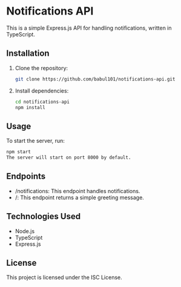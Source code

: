 # Notifications API

This is a simple Express.js API for handling notifications, written in TypeScript.

## Installation

1. Clone the repository:

    ```bash
    git clone https://github.com/babul101/notifications-api.git
    ```

2. Install dependencies:

    ```bash
    cd notifications-api
    npm install
    ```

## Usage

To start the server, run:

```bash
npm start
The server will start on port 8000 by default.
```
## Endpoints

- /notifications: This endpoint handles notifications.
- /: This endpoint returns a simple greeting message.


## Technologies Used

- Node.js
- TypeScript
- Express.js


## License
This project is licensed under the ISC License.